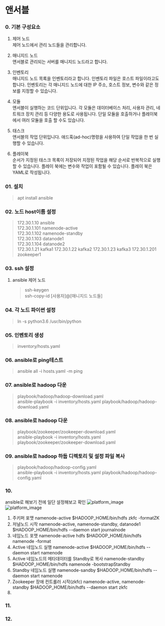 # 앤서블

### 0. 기본 구성요소

1. 제어 노드  
   제어 노드에서 관리 노드들을 관리합니다.

2. 매니지드 노드  
   앤서블로 관리되는 서버를 매니지드 노드라고 합니다.

3. 인벤토리  
   매니지드 노드 목록을 인벤토리라고 합니다. 인벤토리 파일은 호스트 파일이라고도 합니다.
   인벤토리는 각 매니지드 노드에 대한 IP 주소, 호스트 정보, 변수와 같은 정보를 지정할 수 있습니다.

4. 모듈  
   앤서블이 실행하는 코드 단위입니다.
   각 모듈은 데이터베이스 처리, 사용자 관리, 네트워크 장치 관리 등 다양한 용도로 사용됩니다.
   단일 모듈을 호출하거나 플레이북에서 여러 모듈을 호출 할 수도 있습니다.

5. 태스크  
   앤서블의 작업 단위입니다. 애드훅(ad-hoc)명령을 사용하여 단일 작업을 한 번 실행할 수 있습니다.

6. 플레이북  
   순서가 지정된 태스크 목록이 저장되어 지정된 작업을 해당 순서로 반복적으로 실행할 수 있습니다.
   플레이 북에는 변수와 작업이 포함될 수 있습니다. 플레이 북은 YAML로 작성됩니다.

### 01. 설치

> apt install ansible

### 02. 노드 host이름 설정

> 172.30.1.10 ansible  
> 172.30.1.101 namenode-active  
> 172.30.1.102 namenode-standby  
> 172.30.1.103 datanode1  
> 172.30.1.104 datanode2  
> 172.30.1.21 kafka1
> 172.30.1.22 kafka2
> 172.30.1.23 kafka3
> 172.30.1.201 zookeeper1

### 03. ssh 설정

1. ansible 제어 노드
   > ssh-keygen  
   > ssh-copy-id [사용자]@[매니지드 노드들]

### 04. 각 노드 파이썬 설정

> ln -s python3.6 /usr/bin/python

### 05. 인벤토리 생성

> inventory/hosts.yaml

### 06. ansible로 ping테스트

> ansible all -i hosts.yaml -m ping

### 07. ansible로 hadoop 다운

> playbook/hadoop/hadoop-download.yaml  
>  ansible-playbook -i inventory/hosts.yaml playbook/hadoop/hadoop-download.yaml

### 08. ansible로 hadoop 다운

> playbook/zookeeper/zookeeper-download.yaml  
>  ansible-playbook -i inventory/hosts.yaml playbook/zookeeper/zookeeper-download.yaml

### 09. ansible로 hadoop 하둡 디렉토리 및 설정 파일 복사

> playbook/hadoop/hadoop-config.yaml  
>  ansible-playbook -i inventory/hosts.yaml playbook/hadoop/hadoop-config.yaml

### 10.
ansible로 해보기 전에 일단 설정해보고 확인
![platform_image](https://github.com/ddarahakit/ddarahakit-shop-ansible/blob/master/images/nn1.png)
![platform_image](https://github.com/ddarahakit/ddarahakit-shop-ansible/blob/master/images/nn2.png)


1. 주키퍼 포맷 namenode-active $HADOOP_HOME/bin/hdfs zkfc -formatZK
2. 저널노드 시작 namenode-active, namenode-standby, datanode1 $HADOOP_HOME/bin/hdfs --daemon start journalnode
3. 네임노드 포맷 namenode-active hdfs $HADOOP_HOME/bin/hdfs namenode -format
4. Active 네임노드 실행 namenode-active $HADOOP_HOME/bin/hdfs --daemon start namenode
5. Active 네임노드의 메타데이터를 Standby로 복사 namenode-standby $HADOOP_HOME/bin/hdfs namenode -bootstrapStandby
6. Standby 네임노드 실행 namenode-sandby $HADOOP_HOME/bin/hdfs --daemon start namenode
7. Zookeeper 장애 컨트롤러 시작(zkfc) namenode-active, namenode-standby  $HADOOP_HOME/bin/hdfs --daemon start zkfc
8.

### 11.
### 12.
